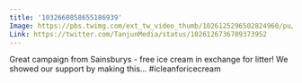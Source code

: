 ```yaml
---
title: '1032660858655186939'
Image: https://pbs.twimg.com/ext_tw_video_thumb/1026125296502824960/pu/img/dwVBjLP0im7XP2_F.jpg
Link: https://twitter.com/TanjunMedia/status/1026126736709373952
---
```


Great campaign from Sainsburys - free ice cream in exchange for litter! We showed our support by making this... #icleanforicecream